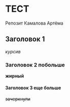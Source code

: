 # ТЕСТ

Репозит Камалова Артёма

## Заголовок 1

_курсив_

### Заголовок 2 побольше

__жирный__

#### Заголовок 3 еще больше

~~зачеркнули~~

